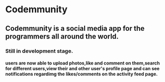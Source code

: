 # Codemmunity

## Codemmunity is a social media app for the programmers all around the world.

### Still in development stage.

#### users are now able to upload photos,like and comment on them,search for different users,view their and other user's profile page and can see notifications regardimg the likes/comments on the activity feed page.
